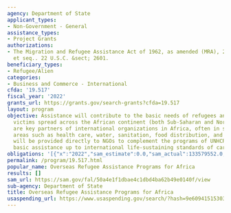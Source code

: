 ```yaml
---
agency: Department of State
applicant_types:
- Non-Government - General
assistance_types:
- Project Grants
authorizations:
- The Migration and Refugee Assistance Act of 1962, as amended (MRA), 22 U.S.C. 2601
  et seq.. 22 U.S.C. &sect; 2601.
beneficiary_types:
- Refugee/Alien
categories:
- Business and Commerce - International
cfda: '19.517'
fiscal_year: '2022'
grants_url: https://grants.gov/search-grants?cfda=19.517
layout: program
objective: Assistance will contribute to the basic needs of refugees and conflict
  victims spread across the African continent (both Sub-Saharan and North Africa).  NGOs
  are key partners of international organizations in Africa, often in specialized
  areas such as health care, water, sanitation, food distribution, and education.  Funds
  will be provided directly to NGOs to complement the programs of UNHCR and to bring
  basic assistance up to international life-sustaining standards of care.
obligations: '[{"x":"2022","sam_estimate":0.0,"sam_actual":133579552.0,"usa_spending_actual":139559774.66},{"x":"2023","sam_estimate":0.0,"sam_actual":0.0,"usa_spending_actual":20882690.38},{"x":"2024","sam_estimate":0.0,"sam_actual":0.0,"usa_spending_actual":0.0}]'
permalink: /program/19.517.html
popular_name: Overseas Refugee Assistance Programs for Africa
results: []
sam_url: https://sam.gov/fal/50a4e1f1dbae4c1dbd4ba62b49e0140f/view
sub-agency: Department of State
title: Overseas Refugee Assistance Programs for Africa
usaspending_url: https://www.usaspending.gov/search/?hash=9e609415153033b572a3fb56fc60ffd1
---
```

